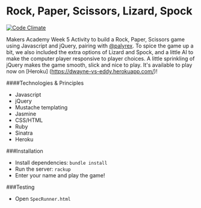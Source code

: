 Rock, Paper, Scissors, Lizard, Spock
====================================
[![Code Climate](https://codeclimate.com/github/abridger/javascript-rock-paper-scissors/badges/gpa.svg)](https://codeclimate.com/github/abridger/javascript-rock-paper-scissors)

Makers Academy Week 5 Activity to build a Rock, Paper, Scissors game using Javascript and jQuery, pairing with [@palyrex](https://github.com/palyrex). To spice the game up a bit, we also included the extra options of Lizard and Spock, and a little AI to make the computer player responsive to player choices. A little sprinkling of jQuery makes the game smooth, slick and nice to play. It's available to play now on [Heroku] (https://dwayne-vs-eddy.herokuapp.com/)!

####Technologies & Principles
* Javascript
* jQuery
* Mustache templating
* Jasmine
* CSS/HTML
* Ruby
* Sinatra
* Heroku

###Installation
* Install dependencies: `bundle install`
* Run the server: `rackup`
* Enter your name and play the game!

###Testing
* Open `SpecRunner.html`
